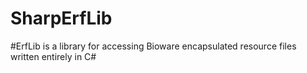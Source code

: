 # SharpErfLib
#ErfLib is a library for accessing Bioware encapsulated resource files written entirely in C#
